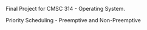 Final Project for CMSC 314 - Operating System.

Priority Scheduling - Preemptive and Non-Preemptive
